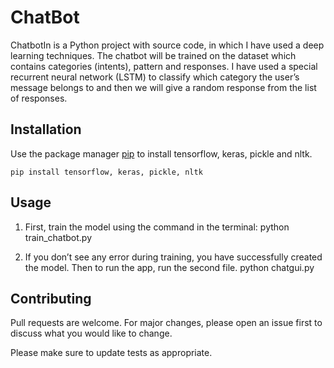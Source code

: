 # ChatBot

ChatbotIn is a Python project with source code, in which I have used a deep learning techniques. The chatbot will be trained on the dataset which contains categories (intents), pattern and responses. I have used a special recurrent neural network (LSTM) to classify which category the user’s message belongs to and then we will give a random response from the list of responses.


## Installation

Use the package manager [pip](https://pip.pypa.io/en/stable/) to install tensorflow, keras, pickle and nltk.

```terminal
pip install tensorflow, keras, pickle, nltk
```


## Usage

1. First, train the model using the command in the terminal:
   python train_chatbot.py

2. If you don’t see any error during training, you have successfully created the model. Then to run the app, run the second file.
   python chatgui.py
   
  
## Contributing
Pull requests are welcome. For major changes, please open an issue first to discuss what you would like to change.

Please make sure to update tests as appropriate.
